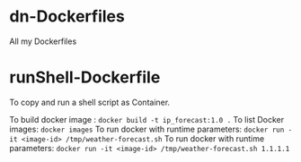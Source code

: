 # dn-Dockerfiles
All my Dockerfiles


# runShell-Dockerfile
To copy and run a shell script as Container. 

To build docker image : `docker build -t ip_forecast:1.0 .`
To list Docker images: `docker images`
To run docker with runtime parameters: `docker run -it <image-id> /tmp/weather-forecast.sh`
To run docker with runtime parameters: `docker run -it <image-id> /tmp/weather-forecast.sh 1.1.1.1`
